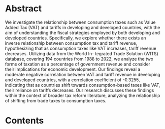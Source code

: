 # Abstract

We investigate the relationship between consumption taxes such as Value Added Tax (VAT) and
tariffs in developing and developed countries, with the aim of understanding the fiscal strategies
employed by both developing and developed countries. Specifically, we explore whether there
exists an inverse relationship between consumption tax and tariff revenue, hypothesizing that as
consumption taxes like VAT increases, tariff revenue decreases. Utilizing data from the World In-
tegrated Trade Solution (WITS) database, covering 194 countries from 1988 to 2022, we analyze
the two forms of taxation as a percentage of government revenue and consider their implications
for economic development. Our findings reveal a moderate negative correlation between VAT and
tariff revenue in developing and developed countries, with a correlation coefficient of -0.3255,
indicating that as countries shift towards consumption-based taxes like VAT, their reliance on
tariffs decreases. Our research discusses these findings within the context of broader tax reform literature, analyzing the relationship of shifting from trade taxes to consumption taxes.

# Contents
